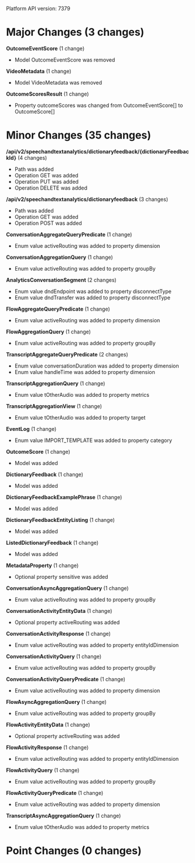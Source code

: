 Platform API version: 7379


# Major Changes (3 changes)

**OutcomeEventScore** (1 change)

* Model OutcomeEventScore was removed

**VideoMetadata** (1 change)

* Model VideoMetadata was removed

**OutcomeScoresResult** (1 change)

* Property outcomeScores was changed from OutcomeEventScore[] to OutcomeScore[]


# Minor Changes (35 changes)

**/api/v2/speechandtextanalytics/dictionaryfeedback/{dictionaryFeedbackId}** (4 changes)

* Path was added
* Operation GET was added
* Operation PUT was added
* Operation DELETE was added

**/api/v2/speechandtextanalytics/dictionaryfeedback** (3 changes)

* Path was added
* Operation GET was added
* Operation POST was added

**ConversationAggregateQueryPredicate** (1 change)

* Enum value activeRouting was added to property dimension

**ConversationAggregationQuery** (1 change)

* Enum value activeRouting was added to property groupBy

**AnalyticsConversationSegment** (2 changes)

* Enum value dndEndpoint was added to property disconnectType
* Enum value dndTransfer was added to property disconnectType

**FlowAggregateQueryPredicate** (1 change)

* Enum value activeRouting was added to property dimension

**FlowAggregationQuery** (1 change)

* Enum value activeRouting was added to property groupBy

**TranscriptAggregateQueryPredicate** (2 changes)

* Enum value conversationDuration was added to property dimension
* Enum value handleTime was added to property dimension

**TranscriptAggregationQuery** (1 change)

* Enum value tOtherAudio was added to property metrics

**TranscriptAggregationView** (1 change)

* Enum value tOtherAudio was added to property target

**EventLog** (1 change)

* Enum value IMPORT_TEMPLATE was added to property category

**OutcomeScore** (1 change)

* Model was added

**DictionaryFeedback** (1 change)

* Model was added

**DictionaryFeedbackExamplePhrase** (1 change)

* Model was added

**DictionaryFeedbackEntityListing** (1 change)

* Model was added

**ListedDictionaryFeedback** (1 change)

* Model was added

**MetadataProperty** (1 change)

* Optional property sensitive was added

**ConversationAsyncAggregationQuery** (1 change)

* Enum value activeRouting was added to property groupBy

**ConversationActivityEntityData** (1 change)

* Optional property activeRouting was added

**ConversationActivityResponse** (1 change)

* Enum value activeRouting was added to property entityIdDimension

**ConversationActivityQuery** (1 change)

* Enum value activeRouting was added to property groupBy

**ConversationActivityQueryPredicate** (1 change)

* Enum value activeRouting was added to property dimension

**FlowAsyncAggregationQuery** (1 change)

* Enum value activeRouting was added to property groupBy

**FlowActivityEntityData** (1 change)

* Optional property activeRouting was added

**FlowActivityResponse** (1 change)

* Enum value activeRouting was added to property entityIdDimension

**FlowActivityQuery** (1 change)

* Enum value activeRouting was added to property groupBy

**FlowActivityQueryPredicate** (1 change)

* Enum value activeRouting was added to property dimension

**TranscriptAsyncAggregationQuery** (1 change)

* Enum value tOtherAudio was added to property metrics


# Point Changes (0 changes)
